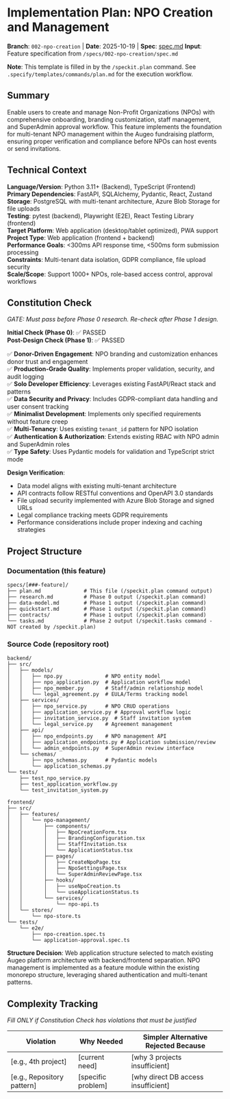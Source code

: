 # Implementation Plan: NPO Creation and Management

**Branch**: `002-npo-creation` | **Date**: 2025-10-19 | **Spec**: [spec.md](./spec.md)
**Input**: Feature specification from `/specs/002-npo-creation/spec.md`

**Note**: This template is filled in by the `/speckit.plan` command. See `.specify/templates/commands/plan.md` for the execution workflow.

## Summary

Enable users to create and manage Non-Profit Organizations (NPOs) with comprehensive onboarding, branding customization, staff management, and SuperAdmin approval workflow. This feature implements the foundation for multi-tenant NPO management within the Augeo fundraising platform, ensuring proper verification and compliance before NPOs can host events or send invitations.

## Technical Context

<!--
  ACTION REQUIRED: Replace the content in this section with the technical details
  for the project. The structure here is presented in advisory capacity to guide
  the iteration process.
-->

**Language/Version**: Python 3.11+ (Backend), TypeScript (Frontend)  
**Primary Dependencies**: FastAPI, SQLAlchemy, Pydantic, React, Zustand  
**Storage**: PostgreSQL with multi-tenant architecture, Azure Blob Storage for file uploads  
**Testing**: pytest (backend), Playwright (E2E), React Testing Library (frontend)  
**Target Platform**: Web application (desktop/tablet optimized), PWA support
**Project Type**: Web application (frontend + backend)  
**Performance Goals**: <300ms API response time, <500ms form submission processing  
**Constraints**: Multi-tenant data isolation, GDPR compliance, file upload security  
**Scale/Scope**: Support 1000+ NPOs, role-based access control, approval workflows

## Constitution Check

*GATE: Must pass before Phase 0 research. Re-check after Phase 1 design.*

**Initial Check (Phase 0)**: ✅ PASSED  
**Post-Design Check (Phase 1)**: ✅ PASSED

✅ **Donor-Driven Engagement**: NPO branding and customization enhances donor trust and engagement  
✅ **Production-Grade Quality**: Implements proper validation, security, and audit logging  
✅ **Solo Developer Efficiency**: Leverages existing FastAPI/React stack and patterns  
✅ **Data Security and Privacy**: Includes GDPR-compliant data handling and user consent tracking  
✅ **Minimalist Development**: Implements only specified requirements without feature creep  
✅ **Multi-Tenancy**: Uses existing `tenant_id` pattern for NPO isolation  
✅ **Authentication & Authorization**: Extends existing RBAC with NPO admin and SuperAdmin roles  
✅ **Type Safety**: Uses Pydantic models for validation and TypeScript strict mode

**Design Verification**:
- Data model aligns with existing multi-tenant architecture
- API contracts follow RESTful conventions and OpenAPI 3.0 standards
- File upload security implemented with Azure Blob Storage and signed URLs
- Legal compliance tracking meets GDPR requirements
- Performance considerations include proper indexing and caching strategies

## Project Structure

### Documentation (this feature)

```
specs/[###-feature]/
├── plan.md              # This file (/speckit.plan command output)
├── research.md          # Phase 0 output (/speckit.plan command)
├── data-model.md        # Phase 1 output (/speckit.plan command)
├── quickstart.md        # Phase 1 output (/speckit.plan command)
├── contracts/           # Phase 1 output (/speckit.plan command)
└── tasks.md             # Phase 2 output (/speckit.tasks command - NOT created by /speckit.plan)
```

### Source Code (repository root)
<!--
  ACTION REQUIRED: Replace the placeholder tree below with the concrete layout
  for this feature. Delete unused options and expand the chosen structure with
  real paths (e.g., apps/admin, packages/something). The delivered plan must
  not include Option labels.
-->

```
backend/
├── src/
│   ├── models/
│   │   ├── npo.py              # NPO entity model
│   │   ├── npo_application.py  # Application workflow model
│   │   ├── npo_member.py       # Staff/admin relationship model
│   │   └── legal_agreement.py  # EULA/Terms tracking model
│   ├── services/
│   │   ├── npo_service.py      # NPO CRUD operations
│   │   ├── application_service.py # Approval workflow logic
│   │   ├── invitation_service.py  # Staff invitation system
│   │   └── legal_service.py    # Agreement management
│   ├── api/
│   │   ├── npo_endpoints.py    # NPO management API
│   │   ├── application_endpoints.py # Application submission/review
│   │   └── admin_endpoints.py  # SuperAdmin review interface
│   └── schemas/
│       ├── npo_schemas.py      # Pydantic models
│       └── application_schemas.py
└── tests/
    ├── test_npo_service.py
    ├── test_application_workflow.py
    └── test_invitation_system.py

frontend/
├── src/
│   ├── features/
│   │   └── npo-management/
│   │       ├── components/
│   │       │   ├── NpoCreationForm.tsx
│   │       │   ├── BrandingConfiguration.tsx
│   │       │   ├── StaffInvitation.tsx
│   │       │   └── ApplicationStatus.tsx
│   │       ├── pages/
│   │       │   ├── CreateNpoPage.tsx
│   │       │   ├── NpoSettingsPage.tsx
│   │       │   └── SuperAdminReviewPage.tsx
│   │       ├── hooks/
│   │       │   ├── useNpoCreation.ts
│   │       │   └── useApplicationStatus.ts
│   │       └── services/
│   │           └── npo-api.ts
│   └── stores/
│       └── npo-store.ts
└── tests/
    └── e2e/
        ├── npo-creation.spec.ts
        └── application-approval.spec.ts
```

**Structure Decision**: Web application structure selected to match existing Augeo platform architecture with backend/frontend separation. NPO management is implemented as a feature module within the existing monorepo structure, leveraging shared authentication and multi-tenant patterns.

## Complexity Tracking

*Fill ONLY if Constitution Check has violations that must be justified*

| Violation | Why Needed | Simpler Alternative Rejected Because |
|-----------|------------|-------------------------------------|
| [e.g., 4th project] | [current need] | [why 3 projects insufficient] |
| [e.g., Repository pattern] | [specific problem] | [why direct DB access insufficient] |
